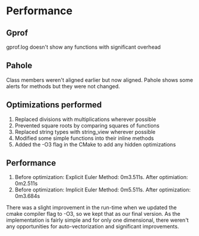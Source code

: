 # Performance

 ## Gprof
 gprof.log doesn't show any functions with significant overhead 

 ## Pahole
 Class members weren't aligned earlier but now aligned. Pahole shows some alerts for methods but they were not changed. 

 ## Optimizations performed
 1. Replaced divisions with multiplications wherever possible
 2. Prevented square roots by comparing squares of functions
 3. Replaced string types with string_view wherever possible
 4. Modified some simple functions into their inline methods
 5. Added the -O3 flag in the CMake to add any hidden optimizations

 ## Performance 
 1. Before optimization: Explicit Euler Method: 0m3.511s. After optimiation: 0m2.511s
 2. Before optimization: Implicit Euler Method: 0m5.511s. After optimization: 0m3.684s

 There was a slight improvement in the run-time when we updated the cmake compiler flag to -O3, so we kept that as our final version.
 As the implementation is fairly simple and for only one dimensional, there weren't any opportunities for auto-vectorization and significant improvements.